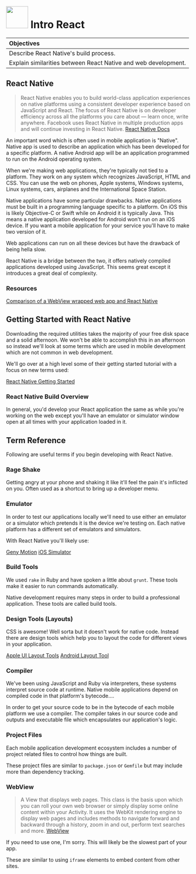 # <img src="https://cloud.githubusercontent.com/assets/7833470/10899314/63829980-8188-11e5-8cdd-4ded5bcb6e36.png" height="60"> Intro React

| Objectives |
| :--- |
| Describe React Native's build process. |
| Explain similarities between React Native and web development. |


## React Native

> React Native enables you to build world-class application experiences on native platforms using a consistent developer experience based on JavaScript and React. The focus of React Native is on developer efficiency across all the platforms you care about — learn once, write anywhere. Facebook uses React Native in multiple production apps and will continue investing in React Native. [React Native Docs](https://facebook.github.io/react-native/)

An important word which is often used in mobile application is "Native". Native app is used to describe an application which has been developed for a specific platform. A native Android app will be an application programmed to run on the Android operating system.

When we're making web applications, they're typically not tied to a platform. They work on any system which recognizes JavaScript, HTML and CSS. You can use the web on phones, Apple systems, Windows systems, Linux systems, cars, airplanes and the International Space Station.

Native applications have some particular drawbacks. Native applications must be built in a programming language specific to a platform. On iOS this is likely Objective-C or Swift while on Android it is typically Java. This means a native application developed for Android won't run on an iOS device. If you want a mobile application for your service you'll have to make two version of it.

Web applications can run on all these devices but have the drawback of being hella slow.

React Native is a bridge between the two, it offers natively compiled applications developed using JavaScript. This seems great except it introduces a great deal of complexity.

### Resources

[Comparison of a WebView wrapped web app and React Native](https://medium.com/@sonnylazuardi/ionic-framework-hybrid-app-vs-react-native-4facdd93f690)

## Getting Started with React Native

Downloading the required utilities takes the majority of your free disk space and a solid afternoon. We won't be able to accomplish this in an afternoon so instead we'll look at some terms which are used in mobile development which are not common in web development.

We'll go over at a high level some of their getting started tutorial with a focus on new terms used:


[React Native Getting Started](https://facebook.github.io/react-native/)

### React Native Build Overview

In general, you'd develop your React application the same as while you're working on the web except you'll have an emulator or simulator window open at all times with your application loaded in it.

## Term Reference

Following are useful terms if you begin developing with React Native.

### Rage Shake

Getting angry at your phone and shaking it like it'll feel the pain it's inflicted on you. Often used as a shortcut to bring up a developer menu.

### Emulator

In order to test our applications locally we'll need to use either an emulator or a simulator which pretends it is the device we're testing on. Each native platform has a different set of emulators and simulators.

With React Native you'll likely use:


[Geny Motion](https://www.genymotion.com/)
[iOS Simulator](https://developer.apple.com/library/ios/documentation/IDEs/Conceptual/iOS_Simulator_Guide/Introduction/Introduction.html)

### Build Tools

We used `rake` in Ruby and have spoken a little about `grunt`. These tools make it easier to run commands automatically.

Native development requires many steps in order to build a professional application. These tools are called build tools.

### Design Tools (Layouts)

CSS is awesome! Well sorta but it doesn't work for native code. Instead there are design tools which help you to layout the code for different views in your application.


[Apple UI Layout Tools](http://www.toptal.com/ios/ios-user-interfaces-storyboards-vs-nibs-vs-custom-code)
[Android Layout Tool](http://developer.android.com/sdk/installing/studio-layout.html)


### Compiler

We've been using JavaScript and Ruby via interpreters, these systems interpret source code at runtime. Native mobile applications depend on compiled code in that platform's bytecode....

In order to get your source code to be in the bytecode of each mobile platform we use a compiler. The compiler takes in our source code and outputs and executable file which encapsulates our application's logic.


### Project Files

Each mobile application development ecosystem includes a number of project related files to control how things are built.

These project files are similar to `package.json` or `Gemfile` but may include more than dependency tracking.


### WebView

> A View that displays web pages. This class is the basis upon which you can roll your own web browser or simply display some online content within your Activity. It uses the WebKit rendering engine to display web pages and includes methods to navigate forward and backward through a history, zoom in and out, perform text searches and more. [WebView](http://developer.android.com/reference/android/webkit/WebView.html)

If you need to use one, I'm sorry. This will likely be the slowest part of your app.

These are similar to using `iframe` elements to embed content from other sites.
